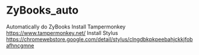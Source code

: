 # ZyBooks_auto
Automatically do ZyBooks
Install Tampermonkey
https://www.tampermonkey.net/
Install Stylus
https://chromewebstore.google.com/detail/stylus/clngdbkpkpeebahjckkjfobafhncgmne
